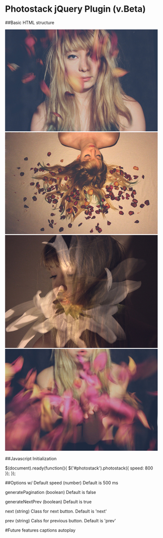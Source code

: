# Photostack jQuery Plugin (v.Beta)

##Basic HTML structure

<div id="photostack">
  <img src="img/jenniferlo_photo2.jpg" class="image" alt="jenniferlo_photo2">
  <img src="img/jenniferlo_photo4.jpg" class="image" alt="jenniferlo_photo4">
  <img src="img/jenniferlo_photo1.jpg" class="image" alt="jenniferlo_photo1">
  <img src="img/jenniferlo_photo3.jpg" class="image" alt="jenniferlo_photo3">
</div>

##Javascript Initialization

$(document).ready(function(){
  $('#photostack').photostack({
    speed: 800
  });
});

##Options w/ Default
speed (number)
Default is 500 ms

generatePagination (boolean)
Default is false

generateNextPrev (boolean)
Default is true

next (string)
Class for next button.
Default is 'next'

prev (string)
Calss for previous button.
Default is 'prev'

#Future features
captions
autoplay

